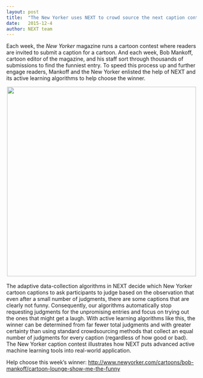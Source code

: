 ```yaml
---
layout: post
title:  "The New Yorker uses NEXT to crowd source the next caption contest winner"
date:   2015-12-4 
author: NEXT team
---
```


Each week, the <i>New Yorker</i> magazine  runs a cartoon contest where readers are invited to submit a caption for a cartoon. And each week, Bob Mankoff, cartoon editor of the magazine, and his staff sort through thousands of submissions to find the funniest entry. To speed this process up and further engage  readers, Mankoff and the New Yorker enlisted the help of NEXT and its active learning algorithms to help choose the winner. 
<br>

<div style='text-align: center;'>
<img src="{{ site.url }}/assets/apply.png" width="500">
</div>
<br>
The adaptive data-collection algorithms in NEXT decide which New Yorker cartoon captions to ask participants to judge based on the observation that even after a small number of judgments, there are some captions that are clearly not funny. Consequently, our algorithms automatically stop requesting judgments for the unpromising entries and focus on trying out the ones that might get a laugh. With active learning algorithms like this, the winner can be determined from far fewer total judgments and with greater certainty than using standard crowdsourcing methods that collect an equal number of judgments for every caption (regardless of how good or bad). The New Yorker caption contest illustrates how NEXT puts advanced active machine learning tools into real-world application. 

Help choose this week’s winner: <a href="http://www.newyorker.com/cartoons/bob-mankoff/cartoon-lounge-show-me-the-funny">http://www.newyorker.com/cartoons/bob-mankoff/cartoon-lounge-show-me-the-funny</a>